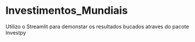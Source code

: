 # Investimentos_Mundiais

Utilizo o Streamlit para demonstar os resultados bucados atraves do pacote Investpy
